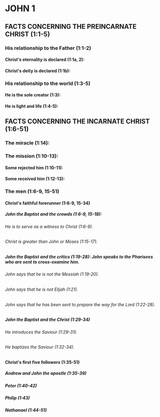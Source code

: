 ---
---
# JOHN 1
## FACTS CONCERNING THE PREINCARNATE CHRIST (1:1-5) 
###  His relationship to the Father (1:1-2) 
####  Christ\'s eternality is declared (1:1a, 2): 
####  Christ\'s deity is declared (1:1b): 
###  His relationship to the world (1:3-5) 
####  He is the sole creator (1:3): 
####  He is light and life (1:4-5): 
## FACTS CONCERNING THE INCARNATE CHRIST (1:6-51) 
###  The miracle (1:14): 
###  The mission (1:10-13): 
####  Some rejected him (1:10-11): 
####  Some received him (1:12-13): 
###  The men (1:6-9, 15-51) 
####  Christ\'s faithful forerunner (1:6-9, 15-34) 
#####  John the Baptist and the crowds (1:6-9, 15-18): 
######  He is to serve as a witness to Christ (1:6-9). 
######  Christ is greater than John or Moses (1:15-17). 
#####  John the Baptist and the critics (1:19-28): John speaks to the Pharisees who are sent to cross-examine him. 
######  John says that he is not the Messiah (1:19-20). 
######  John says that he is not Elijah (1:21). 
######  John says that he has been sent to prepare the way for the Lord (1:22-28). 
#####  John the Baptist and the Christ (1:29-34) 
######  He introduces the Saviour (1:29-31). 
######  He baptizes the Saviour (1:32-34). 
####  Christ\'s first five followers (1:35-51) 
#####  Andrew and John the apostle (1:35-39) 
#####  Peter (1:40-42) 
#####  Philip (1:43) 
#####  Nathanael (1:44-51) 
